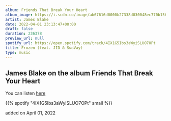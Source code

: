 ```yaml
---
album: Friends That Break Your Heart
album_image: https://i.scdn.co/image/ab67616d0000b27338d030048ec770b15633dbc1
artist: James Blake
date: 2022-04-01 23:13:47+00:00
draft: false
duration: 236378
preview_url: null
spotify_url: https://open.spotify.com/track/4IX1G5Ibs3aWyiSLUO7OPt
title: Frozen (feat. JID & SwaVay)
type: music
---
```



## James Blake on the album Friends That Break Your Heart

You can listen [here](https://open.spotify.com/track/4IX1G5Ibs3aWyiSLUO7OPt)

{{% spotify "4IX1G5Ibs3aWyiSLUO7OPt" small %}}

added on April 01, 2022